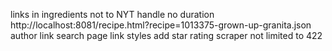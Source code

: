 links in ingredients not to NYT
handle no duration http://localhost:8081/recipe.html?recipe=1013375-grown-up-granita.json
author link
search page link styles
add star rating
scraper not limited to 422